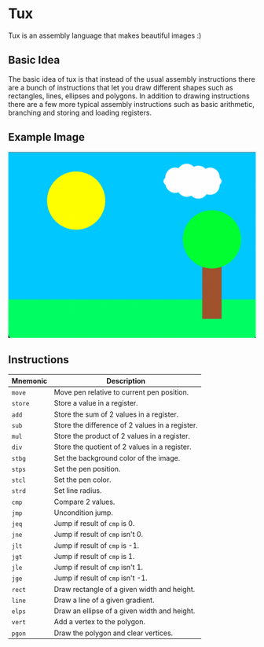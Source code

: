 # Tux
Tux is an assembly language that makes beautiful images :)

## Basic Idea
The basic idea of tux is that instead of the usual 
assembly instructions there are a bunch of instructions 
that let you draw different shapes such as rectangles, 
lines, ellipses and polygons. In addition to drawing
instructions there are a few more typical assembly
instructions such as basic arithmetic, branching and
storing and loading registers.

## Example Image
![](examples/screenshots/sky.png)

## Instructions
| Mnemonic | Description |
| -------- | ----------- |
| `move`   | Move pen relative to current pen position.
| `store`  | Store a value in a register.
| `add`    | Store the sum of 2 values in a register.
| `sub`    | Store the difference of 2 values in a register.
| `mul`    | Store the product of 2 values in a register.
| `div`    | Store the quotient of 2 values in a register.
| `stbg`   | Set the background color of the image.
| `stps`   | Set the pen position.
| `stcl`   | Set the pen color.
| `strd`   | Set line radius.
| `cmp`    | Compare 2 values.
| `jmp`    | Uncondition jump.
| `jeq`    | Jump if result of `cmp` is 0.
| `jne`    | Jump if result of `cmp` isn't 0.
| `jlt`    | Jump if result of `cmp` is -1.
| `jgt`    | Jump if result of `cmp` is 1.
| `jle`    | Jump if result of `cmp` isn't 1.
| `jge`    | Jump if result of `cmp` isn't -1.
| `rect`   | Draw rectangle of a given width and height.
| `line`   | Draw a line of a given gradient.
| `elps`   | Draw an ellipse of a given width and height.
| `vert`   | Add a vertex to the polygon.
| `pgon`   | Draw the polygon and clear vertices.
